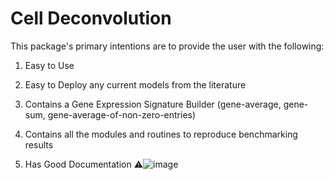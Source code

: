 # Cell Deconvolution

This package's primary intentions are to provide the user with the following:

1. Easy to Use

2. Easy to Deploy any current models from the literature

3. Contains a Gene Expression Signature Builder (gene-average, gene-sum, gene-average-of-non-zero-entries)

4. Contains all the modules and routines to reproduce benchmarking results

5. Has Good Documentation ⚠️![image](https://user-images.githubusercontent.com/122386741/224751282-01bf0f5c-c418-4b7b-9ba0-7aea519d74a3.png)


